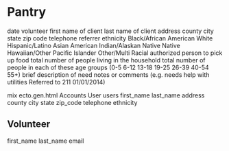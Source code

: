 # Pantry


date
volunteer
first name of client
last name of client
address
county
city
state
zip code
telephone
referrer
ethnicity
Black/African American
White
Hispanic/Latino
Asian
American Indian/Alaskan Native
Native Hawaiian/Other Pacific Islander
Other/Multi Racial
authorized person to pick up food
total number of people living in the household
total number of people in each of these age groups (0-5 6-12 13-18 19-25 26-39 40-54 55+)
brief description of need
notes or comments (e.g. needs help with utilities Referred to 211 01/01/2014)


mix ecto.gen.html Accounts User users first_name last_name address county city state zip_code telephone ethnicity



## Volunteer
first_name
last_name
email


